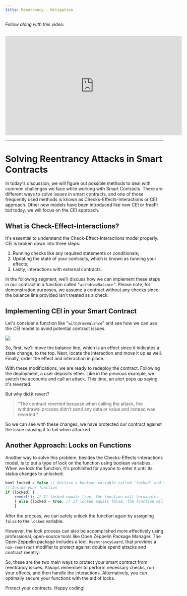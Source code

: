 ```yaml
---
title: Reentrancy - Mitigation
---
```


_Follow along with this video:_

## <iframe width="560" height="315" src="https://youtu.be/LbxQz6D2sP4" title="YouTube Player" frameborder="0" allow="accelerometer; autoplay; clipboard-write; encrypted-media; gyroscope; picture-in-picture; web-share" allowfullscreen></iframe>

---

# Solving Reentrancy Attacks in Smart Contracts

In today's discussion, we will figure out possible methods to deal with common challenges we face while working with Smart Contracts. There are different ways to solve issues in smart contracts, and one of those frequently used methods is known as Checks-Effects-Interactions or CEI approach. Other new models have been introduced like new CEI or freePi but today, we will focus on the CEI approach.

## What is Check-Effect-Interactions?

It's essential to understand the Check-Effect-Interactions model properly. CEI is broken down into three steps:

1. Running checks like any required statements or conditionals;
2. Updating the state of your contracts, which is known as running your effects;
3. Lastly, interactions with external contracts.

In the following segment, we'll discuss how we can implement these steps in our contract in a function called "`withdrawBalance`". Please note, for demonstration purposes, we assume a contract without any checks since the balance line provided isn't treated as a check.

## Implementing CEI in your Smart Contract

Let's consider a function like "`withdrawBalance`" and see how we can use the CEI model to avoid potential contract issues.

![](https://cdn.videotap.com/NPmvbUFZtOy30kA6ekhR-74.82.png)

So, first, we'll move the balance line, which is an effect since it indicates a state change, to the top. Next, locate the interaction and move it up as well. Finally, order the effect and interaction in place.

With these modifications, we are ready to redeploy the contract. Following the deployment, a user deposits ether. Like in the previous example, we switch the accounts and call an attack. This time, an alert pops up saying it's reverted.

But why did it revert?

> "The contract reverted because when calling the attack, the withdrawal process didn't send any data or value and instead was reverted."

So we can see with these changes, we have protected our contract against the issue causing it to fail when attacked.

## Another Approach: Locks on Functions

Another way to solve this problem, besides the Checks-Effects-Interactions model, is to put a type of lock on the function using boolean variables. When we lock the function, it's prohibited for anyone to enter it until its status changes to unlocked.

```js
bool locked = false // Declare a boolean variable called `locked` and set it to false.
// Inside your function
if (locked) {
    revert(); // If locked equals true, the function will terminate.
    } else {locked = true; // If locked equals false, the function will operate and change the state of locked to true.
    }
```

After the process, we can safely unlock the function again by assigning `false` to the `locked` variable.

However, the lock process can also be accomplished more effectively using professional, open-source tools like Open Zeppelin Package Manager. The Open Zeppelin package includes a tool, `ReentrancyGuard`, that provides a `non-reentrant` modifier to protect against double spend attacks and contract reentry.

So, these are the two main ways to protect your smart contract from reentrancy issues. Always remember to perform necessary checks, run your effects, and then handle the interactions. Alternatively, you can optimally secure your functions with the aid of locks.

Protect your contracts. Happy coding!
